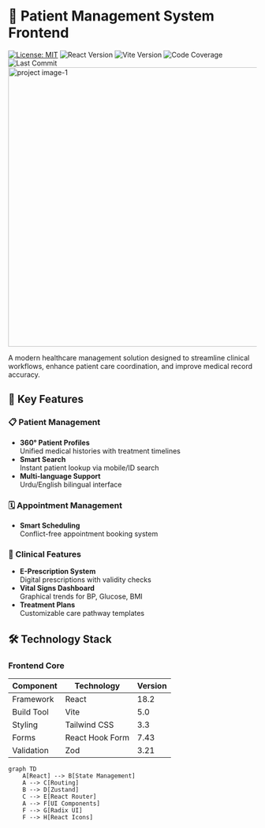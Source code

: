 # 🏥 Patient Management System Frontend

[![License: MIT](https://img.shields.io/badge/License-MIT-blue.svg)](https://opensource.org/licenses/MIT)
![React Version](https://img.shields.io/badge/React-18.2-61DAFB?logo=react)
![Vite Version](https://img.shields.io/badge/Vite-5.0-646CFF?logo=vite)
![Code Coverage](https://img.shields.io/badge/coverage-85%25-brightgreen)
![Last Commit](https://img.shields.io/github/last-commit/Muneeb381a/prescription_frontend)
<img width="567" alt="project image-1" src="https://github.com/user-attachments/assets/28730e2e-5744-40c4-89f3-bf01a5d40b4e" />


A modern healthcare management solution designed to streamline clinical workflows, enhance patient care coordination, and improve medical record accuracy.



## 🌟 Key Features

### 📋 Patient Management
- **360° Patient Profiles**  
  Unified medical histories with treatment timelines
- **Smart Search**  
  Instant patient lookup via mobile/ID search
- **Multi-language Support**  
  Urdu/English bilingual interface

### 🗓 Appointment Management
- **Smart Scheduling**  
  Conflict-free appointment booking system

### 💊 Clinical Features
- **E-Prescription System**  
  Digital prescriptions with validity checks
- **Vital Signs Dashboard**  
  Graphical trends for BP, Glucose, BMI
- **Treatment Plans**  
  Customizable care pathway templates



## 🛠 Technology Stack

### Frontend Core
| Component       | Technology       | Version |
|-----------------|------------------|---------|
| Framework       | React            | 18.2    |
| Build Tool      | Vite             | 5.0     |
| Styling         | Tailwind CSS     | 3.3     |
| Forms           | React Hook Form  | 7.43    |
| Validation      | Zod              | 3.21    |

```mermaid
graph TD
    A[React] --> B[State Management]
    A --> C[Routing]
    B --> D[Zustand]
    C --> E[React Router]
    A --> F[UI Components]
    F --> G[Radix UI]
    F --> H[React Icons]



